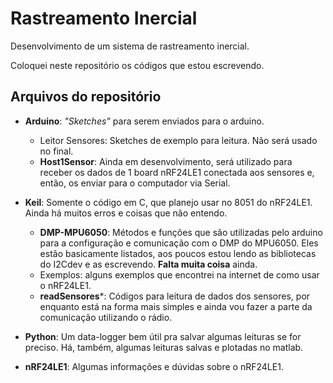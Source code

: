 # Rastreamento Inercial
Desenvolvimento de um sistema de rastreamento inercial.

Coloquei neste repositório os códigos que estou escrevendo.

## Arquivos do repositório

* **Arduino**: *"Sketches"*  para serem enviados para o arduino.
    * Leitor Sensores: Sketches de exemplo para leitura. Não será usado no final.
    * **Host1Sensor**: Ainda em desenvolvimento, será utilizado para receber os dados de 1 board nRF24LE1 conectada aos sensores e, então, os enviar para o computador via Serial.
* **Keil**: Somente o código em C, que planejo usar no 8051 do nRF24LE1. Ainda há muitos erros e coisas que não entendo.
    * **DMP-MPU6050**: Métodos e funções que são utilizadas pelo arduino para a configuração e comunicação com o DMP do MPU6050. Eles estão basicamente listados, aos poucos estou lendo as bibliotecas do I2Cdev e as escrevendo. **Falta muita coisa** ainda.
    * Exemplos: alguns exemplos que encontrei na internet de como usar o nRF24LE1.
    * **readSensores***: Códigos para leitura de dados dos sensores, por enquanto está na forma mais simples e ainda vou fazer a parte da comunicação utilizando o rádio.

* **Python**: Um data-logger bem útil pra salvar algumas leituras se for preciso. Há, também, algumas leituras salvas e plotadas no matlab.

* **nRF24LE1**: Algumas informações e dúvidas sobre o nRF24LE1.
